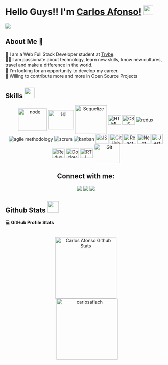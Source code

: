 
# Hello Guys!! I'm [Carlos Afonso!](https://github.com/carlosaflach) <img src = "https://raw.githubusercontent.com/MartinHeinz/MartinHeinz/master/wave.gif" width = 30>

  <p>
      <a href="https://github.com/DenverCoder1/readme-typing-svg"><img src="https://readme-typing-svg.herokuapp.com?&font=IBM+Plex+Sans&color=abcdef&size=24&lines=Welcome+to+my+GitHub+Profile!;Glad+to+see+you+here!!" /></a>
</p>
 
## About Me 🚀
🌱 I am a Web  Full Stack Developer student at <a href="https://www.betrybe.com/">Trybe</a>. </br>
👨‍💻 I am passionate about technology, learn new skills, know new cultures, travel and make a difference in the world. </br>
💼 I'm looking for an opportunity to develop my career. </br>
💬 Willing to contribute more and more in Open Source Projects </br>

<h2> Skills <img src = "https://media2.giphy.com/media/QssGEmpkyEOhBCb7e1/giphy.gif?cid=ecf05e47a0n3gi1bfqntqmob8g9aid1oyj2wr3ds3mg700bl&rid=giphy.gif" width = 32> </h2>
<div style="display: inline_block" align="center">
    <img align="center" alt="node" height="70" width="90" src="https://cdn.jsdelivr.net/gh/devicons/devicon/icons/nodejs/nodejs-original-wordmark.svg" />
    <img align="center" alt="sql" height="60" width="80" src="https://cdn.jsdelivr.net/gh/devicons/devicon/icons/mysql/mysql-plain-wordmark.svg" />
     <img align="center" alt="Sequelize" height="90" width="100" src="https://cdn.jsdelivr.net/gh/devicons/devicon/icons/sequelize/sequelize-original-wordmark.svg" />
    <img align="center" alt="HTML" height="30" width="40" src="https://cdn.jsdelivr.net/gh/devicons/devicon/icons/html5/html5-plain-wordmark.svg">
    <img align="center" alt="CSS" height="30" width="40" src="https://cdn.jsdelivr.net/gh/devicons/devicon/icons/css3/css3-plain-wordmark.svg">
    <img align="center" alt="redux" src="https://img.shields.io/badge/redux-764ABC?style=for-the-badge&logo=redux&logoColor=white">
    <img align="center" alt="agile methodology" src="https://img.shields.io/badge/agile_methodology-239120?style=for-the-badge">
    <img align="center" alt="scrum" src="https://img.shields.io/badge/scrum-1572B6?style=for-the-badge">
    <img align="center" alt="kanban" src="https://img.shields.io/badge/kanban-CC2927?style=for-the-badge">
    <img align="center" alt="JS" height="30" width="40" src="https://cdn.jsdelivr.net/gh/devicons/devicon/icons/javascript/javascript-original.svg">
    <img align="center" alt="GitHub" height="30" width="40" src="https://cdn.jsdelivr.net/gh/devicons/devicon/icons/github/github-original-wordmark.svg">
    <img align="center" alt="React" height="30" width="40" src="https://cdn.jsdelivr.net/gh/devicons/devicon/icons/react/react-original-wordmark.svg">
    <img align="center" alt="Next" height="30" width="40" src="https://assets.vercel.com/image/upload/q_auto/front/assets/design/white-nextjs.png">
    <img align="center" alt="Jest" height="30" width="35" src="https://www.learnstorybook.com/intro-to-storybook/logo-jest.png" />
    <img align="center" alt="Redux" height="30" width="40" src="https://cdn.jsdelivr.net/gh/devicons/devicon/icons/redux/redux-original.svg">
    <img align="center" alt="Docker" height="30" width="40" src="https://cdn.jsdelivr.net/gh/devicons/devicon/icons/docker/docker-plain-wordmark.svg">
    <img align="center" alt="RTL" height="30" width="40" src="https://avatars.githubusercontent.com/u/49996085?s=200&v=4" />
    <img align="center" alt="Git" height="60" width="80" src="https://cdn.jsdelivr.net/gh/devicons/devicon/icons/git/git-original-wordmark.svg" />
  </div>

<h2 align="center">Connect with me:</h2>

 <div align="center">       
  <a href="https://www.instagram.com/carlosaflach/" target="_blank"><img src="https://img.shields.io/badge/-Instagram-%23E4405F?style=for-the-badge&logo=instagram&logoColor=white" target="_blank"></a>
  <a href = "mailto:carlos.flach15@gmail.com"><img src="https://img.shields.io/badge/-Gmail-%23333?style=for-the-badge&logo=gmail&logoColor=white" target="_blank"></a>
  <a href="https://www.linkedin.com/in/carlosafonsoflach/"><img src="https://img.shields.io/badge/-LinkedIn-%230077B5?style=for-the-badge&logo=linkedin&logoColor=white" target="_blank"></a> 
 
</div>  

 <h2> Github Stats <img src = "https://i.pinimg.com/originals/65/c4/f4/65c4f452571be1261e9c623f7da488ac.gif" width = 35> </h2>

<!-- <details>  -->
  <summary><b>💻 GitHub Profile Stats</b></summary>
  <br/>
  <p align="center">
    <a href="https://github.com/carlosaflach/github-readme-stats"><img alt="Carlos Afonso Github Stats" src="https://github-readme-stats.vercel.app/api?username=carlosaflach&show_icons=true&count_private=true&theme=vue-dark" height="192px"/></a>
<br/>
  &nbsp;
	  <img src="https://github-readme-stats.vercel.app/api/top-langs?username=carlosaflach&show_icons=true&locale=en&layout=compact&theme=vue-dark" alt="carlosaflach" height="192px"/>
  <br/>
  </p>
<!-- </details> -->


<!-- <details> -->
<!--   <summary><b>⚡ Recent GitHub Activity</b></summary>
  <br/>
   <a href="https://github.com/carlosaflach"><img alt="Carlos Afonso Flach Activity Graph" src="https://activity-graph.herokuapp.com/graph?username=carlosaflach&custom_title=Carlos%20Contribution%20Graph&theme=react-dark" /></a>
  <br/> -->

<!-- </details> -->





